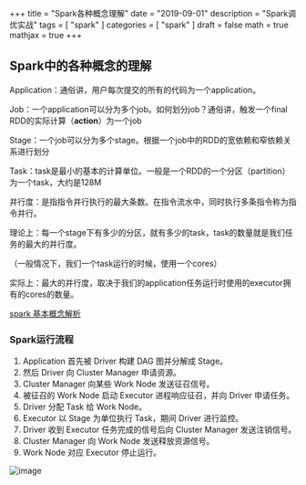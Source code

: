 +++
title = "Spark各种概念理解"
date = "2019-09-01"
description = "Spark调优实战"
tags = [
  "spark"
]
categories = [
  "spark"
]
draft = false
math = true
mathjax = true
+++

## Spark中的各种概念的理解

Application：通俗讲，用户每次提交的所有的代码为一个application。

Job：一个application可以分为多个job。如何划分job？通俗讲，触发一个final RDD的实际计算（**action**）为一个job

Stage：一个job可以分为多个stage。根据一个job中的RDD的宽依赖和窄依赖关系进行划分

Task：task是最小的基本的计算单位。一般是一个RDD的一个分区（partition）为一个task，大约是128M


并行度：是指指令并行执行的最大条数。在指令流水中，同时执行多条指令称为指令并行。

理论上：每一个stage下有多少的分区，就有多少的task，task的数量就是我们任务的最大的并行度。

（一般情况下，我们一个task运行的时候，使用一个cores）

实际上：最大的并行度，取决于我们的application任务运行时使用的executor拥有的cores的数量。

[spark 基本概念解析](http://litaotao.github.io/spark-questions-concepts?s=inner)

### Spark运行流程
1. Application 首先被 Driver 构建 DAG 图并分解成 Stage。
2. 然后 Driver 向 Cluster Manager 申请资源。
3. Cluster Manager 向某些 Work Node 发送征召信号。
4. 被征召的 Work Node 启动 Executor 进程响应征召，并向 Driver 申请任务。
5. Driver 分配 Task 给 Work Node。
6. Executor 以 Stage 为单位执行 Task，期间 Driver 进行监控。
7. Driver 收到 Executor 任务完成的信号后向 Cluster Manager 发送注销信号。
8. Cluster Manager 向 Work Node 发送释放资源信号。
9. Work Node 对应 Executor 停止运行。

![image](https://s2.ax1x.com/2019/08/29/mLRiZt.jpg)